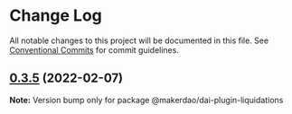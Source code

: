 # Change Log

All notable changes to this project will be documented in this file.
See [Conventional Commits](https://conventionalcommits.org) for commit guidelines.

## [0.3.5](https://github.com/makerdao/dai.js/compare/@makerdao/dai-plugin-liquidations@0.3.5-alpha.0...@makerdao/dai-plugin-liquidations@0.3.5) (2022-02-07)

**Note:** Version bump only for package @makerdao/dai-plugin-liquidations
